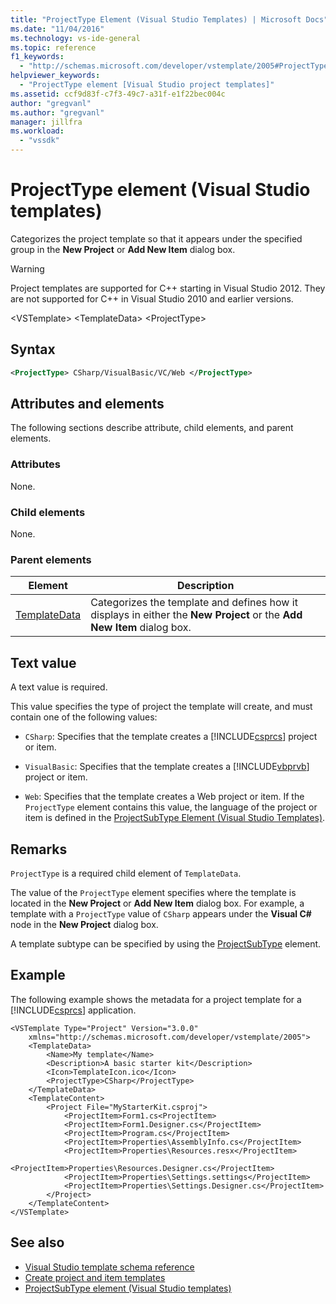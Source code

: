 ```yaml
---
title: "ProjectType Element (Visual Studio Templates) | Microsoft Docs"
ms.date: "11/04/2016"
ms.technology: vs-ide-general
ms.topic: reference
f1_keywords:
  - "http://schemas.microsoft.com/developer/vstemplate/2005#ProjectType"
helpviewer_keywords:
  - "ProjectType element [Visual Studio project templates]"
ms.assetid: ccf9d83f-c7f3-49c7-a31f-e1f22bec004c
author: "gregvanl"
ms.author: "gregvanl"
manager: jillfra
ms.workload:
  - "vssdk"
---
```

# ProjectType element (Visual Studio templates)
Categorizes the project template so that it appears under the specified group in the **New Project** or **Add New Item** dialog box.

> [!WARNING]
> Project templates are supported for C++ starting in Visual Studio 2012. They are not supported for C++ in Visual Studio 2010 and earlier versions.

 \<VSTemplate>
 \<TemplateData>
 \<ProjectType>

## Syntax

```xml
<ProjectType> CSharp/VisualBasic/VC/Web </ProjectType>
```

## Attributes and elements
 The following sections describe attribute, child elements, and parent elements.

### Attributes
 None.

### Child elements
 None.

### Parent elements

|Element|Description|
|-------------|-----------------|
|[TemplateData](../extensibility/templatedata-element-visual-studio-templates.md)|Categorizes the template and defines how it displays in either the **New Project** or the **Add New Item** dialog box.|

## Text value
 A text value is required.

 This value specifies the type of project the template will create, and must contain one of the following values:

- `CSharp`: Specifies that the template creates a [!INCLUDE[csprcs](../data-tools/includes/csprcs_md.md)] project or item.

- `VisualBasic`: Specifies that the template creates a [!INCLUDE[vbprvb](../code-quality/includes/vbprvb_md.md)] project or item.

- `Web`: Specifies that the template creates a Web project or item. If the `ProjectType` element contains this value, the language of the project or item is defined in the [ProjectSubType Element (Visual Studio Templates)](../extensibility/projectsubtype-element-visual-studio-templates.md).

## Remarks
 `ProjectType` is a required child element of `TemplateData`.

 The value of the `ProjectType` element specifies where the template is located in the **New Project** or **Add New Item** dialog box. For example, a template with a `ProjectType` value of `CSharp` appears under the **Visual C#** node in the **New Project** dialog box.

 A template subtype can be specified by using the [ProjectSubType](../extensibility/projectsubtype-element-visual-studio-templates.md) element.

## Example
 The following example shows the metadata for a project template for a [!INCLUDE[csprcs](../data-tools/includes/csprcs_md.md)] application.

```
<VSTemplate Type="Project" Version="3.0.0"
    xmlns="http://schemas.microsoft.com/developer/vstemplate/2005">
    <TemplateData>
        <Name>My template</Name>
        <Description>A basic starter kit</Description>
        <Icon>TemplateIcon.ico</Icon>
        <ProjectType>CSharp</ProjectType>
    </TemplateData>
    <TemplateContent>
        <Project File="MyStarterKit.csproj">
            <ProjectItem>Form1.cs<ProjectItem>
            <ProjectItem>Form1.Designer.cs</ProjectItem>
            <ProjectItem>Program.cs</ProjectItem>
            <ProjectItem>Properties\AssemblyInfo.cs</ProjectItem>
            <ProjectItem>Properties\Resources.resx</ProjectItem>
            <ProjectItem>Properties\Resources.Designer.cs</ProjectItem>
            <ProjectItem>Properties\Settings.settings</ProjectItem>
            <ProjectItem>Properties\Settings.Designer.cs</ProjectItem>
        </Project>
    </TemplateContent>
</VSTemplate>
```

## See also
- [Visual Studio template schema reference](../extensibility/visual-studio-template-schema-reference.md)
- [Create project and item templates](../ide/creating-project-and-item-templates.md)
- [ProjectSubType element (Visual Studio templates)](../extensibility/projectsubtype-element-visual-studio-templates.md)